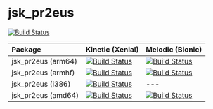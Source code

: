 # jsk_pr2eus
[![Build Status](https://travis-ci.org/jsk-ros-pkg/jsk_pr2eus.png?branch=master)](https://travis-ci.org/jsk-ros-pkg/jsk_pr2eus)

[//]: # (!!DO NOT EDIT !!)

[//]: # (THIS SECTION IS AUTOMATICALLY GENERATED BY)

[//]: # (rosrun jsk_tools generate_deb_status_table.py jsk_pr2eus)


| Package            | Kinetic (Xenial)                                                                                                                                                                                 | Melodic (Bionic)                                                                                                                                                                                 |
|:-------------------|:-------------------------------------------------------------------------------------------------------------------------------------------------------------------------------------------------|:-------------------------------------------------------------------------------------------------------------------------------------------------------------------------------------------------|
| jsk_pr2eus (arm64) | [![Build Status](http://build.ros.org/job/Kbin_uxv8_uXv8__jsk_pr2eus__ubuntu_xenial_arm64__binary/badge/icon)](http://build.ros.org/job/Kbin_uxv8_uXv8__jsk_pr2eus__ubuntu_xenial_arm64__binary) | [![Build Status](http://build.ros.org/job/Mbin_ubv8_uBv8__jsk_pr2eus__ubuntu_bionic_arm64__binary/badge/icon)](http://build.ros.org/job/Mbin_ubv8_uBv8__jsk_pr2eus__ubuntu_bionic_arm64__binary) |
| jsk_pr2eus (armhf) | [![Build Status](http://build.ros.org/job/Kbin_uxhf_uXhf__jsk_pr2eus__ubuntu_xenial_armhf__binary/badge/icon)](http://build.ros.org/job/Kbin_uxhf_uXhf__jsk_pr2eus__ubuntu_xenial_armhf__binary) | [![Build Status](http://build.ros.org/job/Mbin_ubhf_uBhf__jsk_pr2eus__ubuntu_bionic_armhf__binary/badge/icon)](http://build.ros.org/job/Mbin_ubhf_uBhf__jsk_pr2eus__ubuntu_bionic_armhf__binary) |
| jsk_pr2eus (i386)  | [![Build Status](http://build.ros.org/job/Kbin_uX32__jsk_pr2eus__ubuntu_xenial_i386__binary/badge/icon)](http://build.ros.org/job/Kbin_uX32__jsk_pr2eus__ubuntu_xenial_i386__binary)             | ---                                                                                                                                                                                              |
| jsk_pr2eus (amd64) | [![Build Status](http://build.ros.org/job/Kbin_uX64__jsk_pr2eus__ubuntu_xenial_amd64__binary/badge/icon)](http://build.ros.org/job/Kbin_uX64__jsk_pr2eus__ubuntu_xenial_amd64__binary)           | [![Build Status](http://build.ros.org/job/Mbin_uB64__jsk_pr2eus__ubuntu_bionic_amd64__binary/badge/icon)](http://build.ros.org/job/Mbin_uB64__jsk_pr2eus__ubuntu_bionic_amd64__binary)           |

[//]: #
